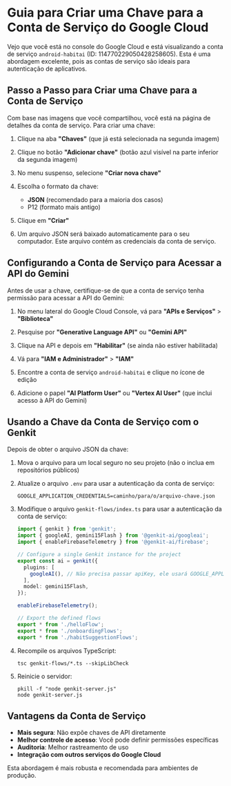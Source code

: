 # Guia para Criar uma Chave para a Conta de Serviço do Google Cloud

Vejo que você está no console do Google Cloud e está visualizando a conta de serviço `android-habitai` (ID: 114770229050428258605). Esta é uma abordagem excelente, pois as contas de serviço são ideais para autenticação de aplicativos.

## Passo a Passo para Criar uma Chave para a Conta de Serviço

Com base nas imagens que você compartilhou, você está na página de detalhes da conta de serviço. Para criar uma chave:

1. Clique na aba **"Chaves"** (que já está selecionada na segunda imagem)

2. Clique no botão **"Adicionar chave"** (botão azul visível na parte inferior da segunda imagem)

3. No menu suspenso, selecione **"Criar nova chave"**

4. Escolha o formato da chave:
   - **JSON** (recomendado para a maioria dos casos)
   - P12 (formato mais antigo)

5. Clique em **"Criar"**

6. Um arquivo JSON será baixado automaticamente para o seu computador. Este arquivo contém as credenciais da conta de serviço.

## Configurando a Conta de Serviço para Acessar a API do Gemini

Antes de usar a chave, certifique-se de que a conta de serviço tenha permissão para acessar a API do Gemini:

1. No menu lateral do Google Cloud Console, vá para **"APIs e Serviços"** > **"Biblioteca"**

2. Pesquise por **"Generative Language API"** ou **"Gemini API"**

3. Clique na API e depois em **"Habilitar"** (se ainda não estiver habilitada)

4. Vá para **"IAM e Administrador"** > **"IAM"**

5. Encontre a conta de serviço `android-habitai` e clique no ícone de edição

6. Adicione o papel **"AI Platform User"** ou **"Vertex AI User"** (que inclui acesso à API do Gemini)

## Usando a Chave da Conta de Serviço com o Genkit

Depois de obter o arquivo JSON da chave:

1. Mova o arquivo para um local seguro no seu projeto (não o inclua em repositórios públicos)

2. Atualize o arquivo `.env` para usar a autenticação da conta de serviço:
   ```
   GOOGLE_APPLICATION_CREDENTIALS=caminho/para/o/arquivo-chave.json
   ```

3. Modifique o arquivo `genkit-flows/index.ts` para usar a autenticação da conta de serviço:
   ```typescript
   import { genkit } from 'genkit';
   import { googleAI, gemini15Flash } from '@genkit-ai/googleai';
   import { enableFirebaseTelemetry } from '@genkit-ai/firebase';

   // Configure a single Genkit instance for the project
   export const ai = genkit({
     plugins: [
       googleAI(), // Não precisa passar apiKey, ele usará GOOGLE_APPLICATION_CREDENTIALS
     ],
     model: gemini15Flash,
   });

   enableFirebaseTelemetry();

   // Export the defined flows
   export * from './helloFlow';
   export * from './onboardingFlows';
   export * from './habitSuggestionFlows';
   ```

4. Recompile os arquivos TypeScript:
   ```
   tsc genkit-flows/*.ts --skipLibCheck
   ```

5. Reinicie o servidor:
   ```
   pkill -f "node genkit-server.js"
   node genkit-server.js
   ```

## Vantagens da Conta de Serviço

- **Mais segura**: Não expõe chaves de API diretamente
- **Melhor controle de acesso**: Você pode definir permissões específicas
- **Auditoria**: Melhor rastreamento de uso
- **Integração com outros serviços do Google Cloud**

Esta abordagem é mais robusta e recomendada para ambientes de produção.
